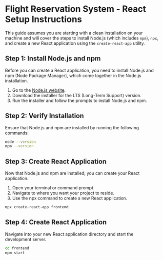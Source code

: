 # Flight Reservation System - React Setup Instructions

This guide assumes you are starting with a clean installation on your machine and will cover the steps to install Node.js (which includes `npm`), `npx`, and create a new React application using the `create-react-app` utility.

## Step 1: Install Node.js and npm

Before you can create a React application, you need to install Node.js and npm (Node Package Manager), which come together in the Node.js installation.

1. Go to the [Node.js website](https://nodejs.org/).
2. Download the installer for the LTS (Long-Term Support) version.
3. Run the installer and follow the prompts to install Node.js and npm.

## Step 2: Verify Installation

Ensure that Node.js and npm are installed by running the following commands:

```bash
node --version
npm --version
```

## Step 3: Create React Application

Now that Node.js and npm are installed, you can create your React application.

1. Open your terminal or command prompt.
2. Navigate to where you want your project to reside.
3. Use the npx command to create a new React application.

```bash
npx create-react-app frontend
```

## Step 4: Create React Application

Navigate into your new React application directory and start the development server.

```bash
cd frontend
npm start
```
